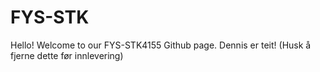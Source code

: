 # FYS-STK

Hello! Welcome to our FYS-STK4155 Github page.
Dennis er teit! (Husk å fjerne dette før innlevering)
